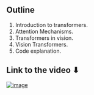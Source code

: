 ## Outline

1. Introduction to transformers.
2. Attention Mechanisms.
3. Transformers in vision.
4. Vision Transformers.
5. Code explanation.

## Link to the video ⬇

[![image](https://user-images.githubusercontent.com/30192967/137440669-f45c61d5-a3e5-4413-a5e0-fc901344624e.png)](https://youtu.be/3QTltiwcncc)

